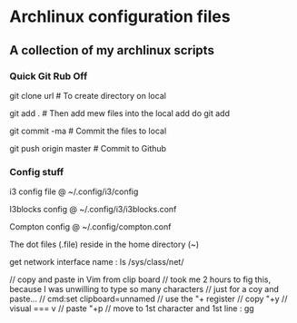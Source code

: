 # Archlinux configuration files
## A collection of my archlinux scripts

### Quick Git Rub Off
git clone url          # To create directory on local

git add .              # Then add mew files into the local add do git add

git commit -ma         # Commit the files to local

git push origin master # Commit to Github

### Config stuff
i3 config file @ ~/.config/i3/config

I3blocks config @ ~/.config/i3/i3blocks.conf

Compton config @ ~/.config/compton.conf

The dot files (.file) reside in the home directory (~)

get network interface name : ls /sys/class/net/

// copy and paste in Vim from clip board
// took me 2 hours to fig this, because I was unwilling to type so many characters 
// just for a coy and paste...
// cmd:set clipboard=unnamed
// use the "+ register
// copy  <visual>"+y
// visual === v
// paste "+p
// move to 1st character and 1st line : <esc> gg
